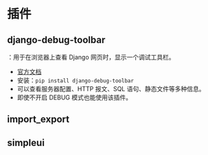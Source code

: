 # 插件

## django-debug-toolbar

：用于在浏览器上查看 Django 网页时，显示一个调试工具栏。
- [官方文档](https://django-debug-toolbar.readthedocs.io/en/latest/)
- 安装：`pip install django-debug-toolbar`
- 可以查看服务器配置、HTTP 报文、SQL 语句、静态文件等多种信息。
- 即使不开启 DEBUG 模式也能使用该插件。

## import_export



## simpleui

